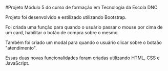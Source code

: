 #Projeto Módulo 5 do curso de formação em Tecnologia da Escola DNC


Projeto foi desenvolvido e estilizado utilizando Bootstrap.

Foi criada uma função para quando o usuário passar o mouse por cima de um card, habilitar o botão de compra sobre o mesmo.

Também foi criado um modal para quando o usuário clicar sobre o botaão "atendimento".

Essas duas novas funcionalidades foram criadas utilizando HTML, CSS e JavaScript.
